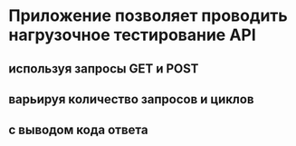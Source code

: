 # Приложение позволяет проводить нагрузочное тестирование API
## используя запросы GET и POST
## варьируя количество запросов и циклов
## с выводом кода ответа